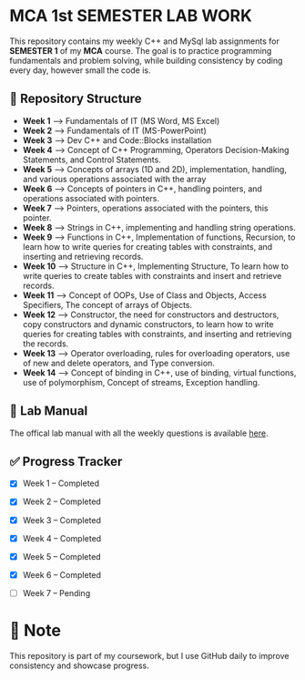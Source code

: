 
# MCA 1st SEMESTER LAB WORK

This repository contains my weekly C++ and MySql lab assignments for **SEMESTER 1** of my **MCA** course. The goal is to practice programming fundamentals and problem solving, while building consistency by coding every day, however small the code is.


## 📂 Repository Structure
- **Week 1** --> Fundamentals of IT (MS Word, MS Excel)
- **Week 2** --> Fundamentals of IT (MS-PowerPoint)
- **Week 3** --> Dev C++ and Code::Blocks installation
- **Week 4** --> Concept of C++ Programming, Operators       Decision-Making Statements, and Control Statements.
- **Week 5** --> Concepts of arrays (1D and 2D), implementation, handling, and various operations associated with the array
- **Week 6** --> Concepts of pointers in C++, handling pointers, and operations associated with pointers.
- **Week 7** --> Pointers, operations associated with the pointers, this pointer.
- **Week 8** --> Strings in C++, implementing and handling string operations.
- **Week 9** --> Functions in C++, Implementation of functions, Recursion, to learn how to write queries for creating tables with constraints, and inserting and retrieving records.
- **Week 10** --> Structure in C++, Implementing Structure, To learn how to write queries to create tables with constraints and insert and retrieve records.
- **Week 11** --> Concept of OOPs, Use of Class and Objects, Access Specifiers, The concept of arrays of Objects.
- **Week 12** --> Constructor, the need for constructors and destructors, copy constructors and dynamic constructors, to learn how to write queries for creating tables with constraints, and inserting and retrieving the records.
- **Week 13** --> Operator overloading, rules for overloading operators, use of new and delete operators, and Type conversion. 
- **Week 14** --> Concept of binding in C++, use of binding, virtual functions, use of polymorphism, Concept of streams, Exception handling.


## 📖 Lab Manual
The offical lab manual with all the weekly questions is available [here](lab_manual_CAMS1P01.pdf).


## ✅ Progress Tracker
- [x]  Week 1 – Completed  
- [x]  Week 2 – Completed  
- [x]  Week 3 – Completed
- [x]  Week 4 – Completed
- [x]  Week 5 – Completed
- [x]  Week 6 – Completed
- [ ]  Week 7 – Pending


# 📌 Note
This repository is part of my coursework, but I use GitHub daily to improve consistency and showcase progress.  
